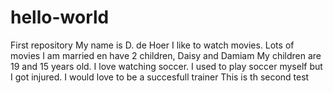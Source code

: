 # hello-world
First repository
My name is D. de Hoer 
I like to watch movies. Lots of movies 
I am married en have 2 children, Daisy and Damiam
My children are 19 and 15 years old.
I love watching soccer.
I used to play soccer myself but I got injured.
I would love to be a succesfull trainer
This is th second test
